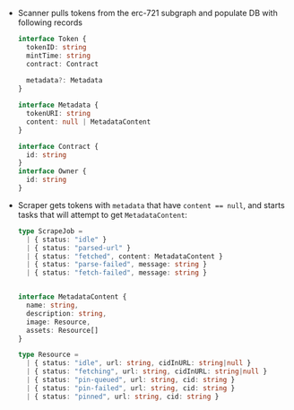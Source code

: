 - Scanner pulls tokens from the erc-721 subgraph and populate DB with following records

  ```ts
  interface Token {
    tokenID: string
    mintTime: string
    contract: Contract
    
    metadata?: Metadata
  }

  interface Metadata {
    tokenURI: string
    content: null | MetadataContent
  }

  interface Contract {
    id: string
  }
  interface Owner {
    id: string
  }
  ```

- Scraper gets tokens with `metadata` that have `content == null`, and starts tasks that will attempt to get `MetadataContent`:

  ```ts
  type ScrapeJob =
    | { status: "idle" }
    | { status: "parsed-url" }
    | { status: "fetched", content: MetadataContent }
    | { status: "parse-failed", message: string }
    | { status: "fetch-failed", message: string }


  interface MetadataContent {
    name: string,
    description: string,
    image: Resource,
    assets: Resource[]
  }

  type Resource =
    | { status: "idle", url: string, cidInURL: string|null }
    | { status: "fetching", url: string, cidInURL: string|null }
    | { status: "pin-queued", url: string, cid: string }
    | { status: "pin-failed", url: string, cid: string }
    | { status: "pinned", url: string, cid: string }
  ```


